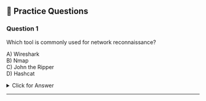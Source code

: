 <!-- Practice Questions Template -->

## 📝 Practice Questions

### Question 1

Which tool is commonly used for network reconnaissance?

A) Wireshark  
B) Nmap  
C) John the Ripper  
D) Hashcat

<details>
<summary>Click for Answer</summary>

**Answer: B) Nmap**

Nmap (Network Mapper) is the most widely used tool for network discovery and security auditing. It can discover hosts and services on a network.

</details>

---
